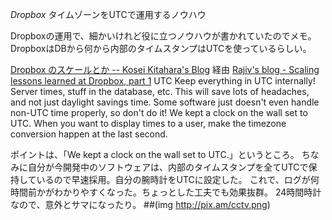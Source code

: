 *Dropbox* タイムゾーンをUTCで運用するノウハウ

Dropboxの運用で、細かいけれど役に立つノウハウが書かれていたのでメモ。
DropboxはDBから何から内部のタイムスタンプはUTCを使っているらしい。

 [Dropbox のスケールとか -- Kosei Kitahara's Blog](http://surgo.jp/2012/07/dropbox.html) 経由
 [Rajiv's blog - Scaling lessons learned at Dropbox, part 1](http://eranki.tumblr.com/post/27076431887/scaling-lessons-learned-at-dropbox-part-1)
 UTC
 Keep everything in UTC internally! Server times, stuff in the
 database, etc. This will save lots of headaches, and not just daylight
 savings time. Some software just doesn't even handle non-UTC time
 properly, so don't do it! We kept a clock on the wall set to UTC. When
 you want to display times to a user, make the timezone conversion
 happen at the last second.

ポイントは、「We kept a clock on the wall set to UTC.」というところ。
ちなみに自分が今開発中のソフトウェアは、内部のタイムスタンプを全てUTCで保持しているので早速採用。自分の腕時計をUTCに設定した。
これで、ログが何時間前かがわかりやすくなった。ちょっとした工夫でも効果抜群。
24時間時計なので、意外とサマになったり。
##(img http://pix.am/cctv.png)
